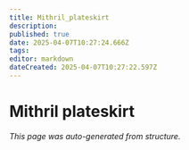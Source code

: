 ```yaml
---
title: Mithril_plateskirt
description: 
published: true
date: 2025-04-07T10:27:24.666Z
tags: 
editor: markdown
dateCreated: 2025-04-07T10:27:22.597Z
---
```


# Mithril plateskirt

*This page was auto-generated from structure.*